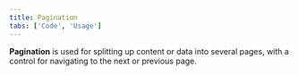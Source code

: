 ```yaml
---
title: Pagination
tabs: ['Code', 'Usage']
---
```


**Pagination** is used for splitting up content or data into several pages, with a control for navigating to the next or previous page.

<component 
    name="Pagination"
    component="pagination" 
    variation="pagination"
    experimental="true"
    >
</component>

<component-docs component="pagination"></component-docs>
